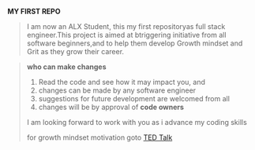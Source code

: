 **MY FIRST REPO**
>
>I am now an ALX Student, this my first repositoryas full stack engineer.This project is aimed at btriggering initiative from all software beginners,and to help them develop Growth mindset and Grit as they grow their career.

>**who can make changes**
>
>1. Read the code and see how it may impact you, and
>2. changes can be made by any software engineer
>3. suggestions for future development are welcomed from all
>4. changes will be by approval of **code owners**
>
>I am looking forward to work with you as i advance my coding skills
>
>for growth mindset motivation goto [TED Talk](https://youtu.be/_X0mgOOSpLU)


